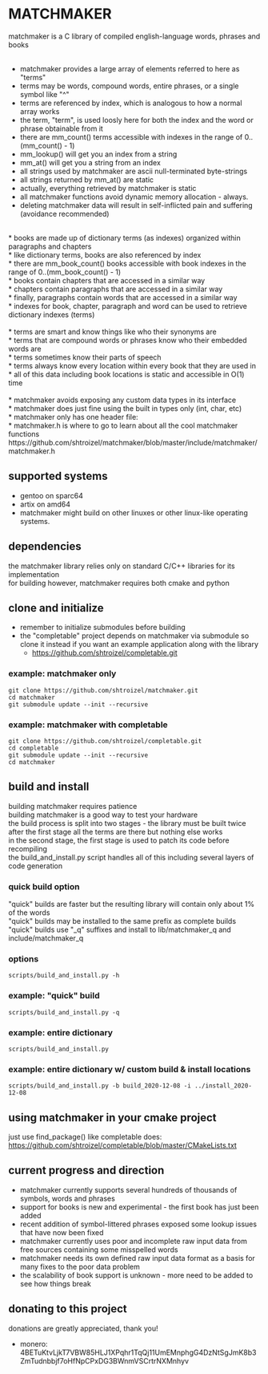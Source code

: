 # MATCHMAKER
matchmaker is a C library of compiled english-language words, phrases and books<br>
<br>
* matchmaker provides a large array of elements referred to here as "terms"<br>
* terms may be words, compound words, entire phrases, or a single symbol like "^"<br>
* terms are referenced by index, which is analogous to how a normal array works<br>
* the term, "term", is used loosly here for both the index and the word or phrase obtainable from it<br>
* there are mm_count() terms accessible with indexes in the range of 0..(mm_count() - 1)<br>
* mm_lookup() will get you an index from a string<br>
* mm_at() will get you a string from an index<br>
* all strings used by matchmaker are ascii null-terminated byte-strings<br>
* all strings returned by mm_at() are static<br>
* actually, everything retrieved by matchmaker is static<br>
* all matchmaker functions avoid dynamic memory allocation - always.<br>
* deleting matchmaker data will result in self-inflicted pain and suffering (avoidance recommended)<br>
<br>
* books are made up of dictionary terms (as indexes) organized within paragraphs and chapters<br>
* like dictionary terms, books are also referenced by index<br>
* there are mm_book_count() books accessible with book indexes in the range of 0..(mm_book_count() - 1)<br>
* books contain chapters that are accessed in a similar way<br>
* chapters contain paragraphs that are accessed in a similar way<br>
* finally, paragraphs contain words that are accessed in a similar way<br>
* indexes for book, chapter, paragraph and word can be used to retrieve dictionary indexes (terms)<br>
<br>
* terms are smart and know things like who their synonyms are<br>
* terms that are compound words or phrases know who their embedded words are<br>
* terms sometimes know their parts of speech<br>
* terms always know every location within every book that they are used in<br>
* all of this data including book locations is static and accessible in O(1) time<br>
<br>
* matchmaker avoids exposing any custom data types in its interface<br>
* matchmaker does just fine using the built in types only (int, char, etc)<br>
* matchmaker only has one header file: <machmaker/matchmaker.h><br>
* matchmaker.h is where to go to learn about all the cool matchmaker functions<br>
https://github.com/shtroizel/matchmaker/blob/master/include/matchmaker/matchmaker.h <br>

## supported systems
* gentoo on sparc64<br>
* artix on amd64<br>
* matchmaker might build on other linuxes or other linux-like operating systems.<br>

## dependencies
the matchmaker library relies only on standard C/C++ libraries for its implementation<br>
for building however, matchmaker requires both cmake and python<br>

## clone and initialize
* remember to initialize submodules before building
* the "completable" project depends on matchmaker via submodule so clone it instead if you want
  an example application along with the library
  - https://github.com/shtroizel/completable.git
### example: matchmaker only
```
git clone https://github.com/shtroizel/matchmaker.git
cd matchmaker
git submodule update --init --recursive
```
### example: matchmaker with completable
```
git clone https://github.com/shtroizel/completable.git
cd completable
git submodule update --init --recursive
cd matchmaker
```

## build and install
building matchmaker requires patience<br>
building matchmaker is a good way to test your hardware<br>
the build process is split into two stages - the library must be built twice<br>
after the first stage all the terms are there but nothing else works<br>
in the second stage, the first stage is used to patch its code before recompiling<br>
the build_and_install.py script handles all of this including several layers of code generation<br>

### quick build option
"quick" builds are faster but the resulting library will contain only about 1% of the words<br>
"quick" builds may be installed to the same prefix as complete builds<br>
"quick" builds use "_q" suffixes and install to lib/matchmaker_q and include/matchmaker_q<br>

### options
```
scripts/build_and_install.py -h
```

### example: "quick" build
```
scripts/build_and_install.py -q
```

### example: entire dictionary
```
scripts/build_and_install.py
```

### example: entire dictionary w/ custom build & install locations
```
scripts/build_and_install.py -b build_2020-12-08 -i ../install_2020-12-08
```

## using matchmaker in your cmake project
just use find_package() like completable does:<br>
https://github.com/shtroizel/completable/blob/master/CMakeLists.txt <br>

## current progress and direction
* matchmaker currently supports several hundreds of thousands of symbols, words and phrases<br>
* support for books is new and experimental - the first book has just been added<br>
* recent addition of symbol-littered phrases exposed some lookup issues that have now been fixed<br>
* matchmaker currently uses poor and incomplete raw input data from free sources containing some misspelled words<br>
* matchmaker needs its own defined raw input data format as a basis for many fixes to the poor data problem<br>
* the scalability of book support is unknown - more need to be added to see how things break<br>

## donating to this project
donations are greatly appreciated, thank you!<br>
* monero: 4BETuKtvLjkT7VBW85HLJ1XPqhr1TqQj11UmEMnphgG4DzNtSgJmK8b3ZmTudnbbjf7oHfNpCPxDG3BWnmVSCrtrNXMnhyv<br>
